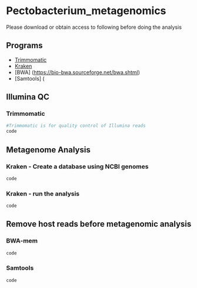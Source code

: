 # Pectobacterium_metagenomics
Please download or obtain access to following before doing the analysis

##  Programs
- [Trimmomatic](https://github.com/usadellab/Trimmomatic)
- [Kraken](http://ccb.jhu.edu/software/kraken/)
- [BWA] (https://bio-bwa.sourceforge.net/bwa.shtml)
- [Samtools] (

## Illumina QC
### Trimmomatic
```bash
#Trimmomatic is for quality control of Illumina reads
code
```

## Metagenome Analysis
### Kraken - Create a database using NCBI genomes
```bash
code
```

### Kraken - run the analysis
```bash
code
```


## Remove host reads before metagenomic analysis
### BWA-mem
```bash
code
```
### Samtools
```bash
code
```
